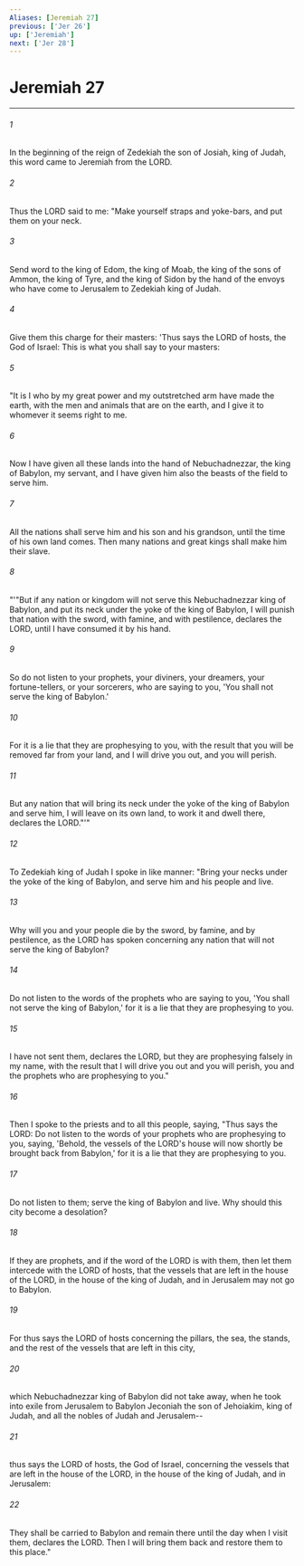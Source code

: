```yaml
---
Aliases: [Jeremiah 27]
previous: ['Jer 26']
up: ['Jeremiah']
next: ['Jer 28']
---
```

# Jeremiah 27

***

 

###### 1 
In the beginning of the reign of Zedekiah the son of Josiah, king of Judah, this word came to Jeremiah from the LORD. 
 

###### 2 
Thus the LORD said to me: "Make yourself straps and yoke-bars, and put them on your neck. 
 

###### 3 
Send word to the king of Edom, the king of Moab, the king of the sons of Ammon, the king of Tyre, and the king of Sidon by the hand of the envoys who have come to Jerusalem to Zedekiah king of Judah. 
 

###### 4 
Give them this charge for their masters: 'Thus says the LORD of hosts, the God of Israel: This is what you shall say to your masters: 
 

###### 5 
"It is I who by my great power and my outstretched arm have made the earth, with the men and animals that are on the earth, and I give it to whomever it seems right to me. 
 

###### 6 
Now I have given all these lands into the hand of Nebuchadnezzar, the king of Babylon, my servant, and I have given him also the beasts of the field to serve him. 
 

###### 7 
All the nations shall serve him and his son and his grandson, until the time of his own land comes. Then many nations and great kings shall make him their slave.
 
 

###### 8 
"'"But if any nation or kingdom will not serve this Nebuchadnezzar king of Babylon, and put its neck under the yoke of the king of Babylon, I will punish that nation with the sword, with famine, and with pestilence, declares the LORD, until I have consumed it by his hand. 
 

###### 9 
So do not listen to your prophets, your diviners, your dreamers, your fortune-tellers, or your sorcerers, who are saying to you, 'You shall not serve the king of Babylon.' 
 

###### 10 
For it is a lie that they are prophesying to you, with the result that you will be removed far from your land, and I will drive you out, and you will perish. 
 

###### 11 
But any nation that will bring its neck under the yoke of the king of Babylon and serve him, I will leave on its own land, to work it and dwell there, declares the LORD."'"
 
 

###### 12 
To Zedekiah king of Judah I spoke in like manner: "Bring your necks under the yoke of the king of Babylon, and serve him and his people and live. 
 

###### 13 
Why will you and your people die by the sword, by famine, and by pestilence, as the LORD has spoken concerning any nation that will not serve the king of Babylon? 
 

###### 14 
Do not listen to the words of the prophets who are saying to you, 'You shall not serve the king of Babylon,' for it is a lie that they are prophesying to you. 
 

###### 15 
I have not sent them, declares the LORD, but they are prophesying falsely in my name, with the result that I will drive you out and you will perish, you and the prophets who are prophesying to you."
 
 

###### 16 
Then I spoke to the priests and to all this people, saying, "Thus says the LORD: Do not listen to the words of your prophets who are prophesying to you, saying, 'Behold, the vessels of the LORD's house will now shortly be brought back from Babylon,' for it is a lie that they are prophesying to you. 
 

###### 17 
Do not listen to them; serve the king of Babylon and live. Why should this city become a desolation? 
 

###### 18 
If they are prophets, and if the word of the LORD is with them, then let them intercede with the LORD of hosts, that the vessels that are left in the house of the LORD, in the house of the king of Judah, and in Jerusalem may not go to Babylon. 
 

###### 19 
For thus says the LORD of hosts concerning the pillars, the sea, the stands, and the rest of the vessels that are left in this city, 
 

###### 20 
which Nebuchadnezzar king of Babylon did not take away, when he took into exile from Jerusalem to Babylon Jeconiah the son of Jehoiakim, king of Judah, and all the nobles of Judah and Jerusalem-- 
 

###### 21 
thus says the LORD of hosts, the God of Israel, concerning the vessels that are left in the house of the LORD, in the house of the king of Judah, and in Jerusalem: 
 

###### 22 
They shall be carried to Babylon and remain there until the day when I visit them, declares the LORD. Then I will bring them back and restore them to this place."
 
